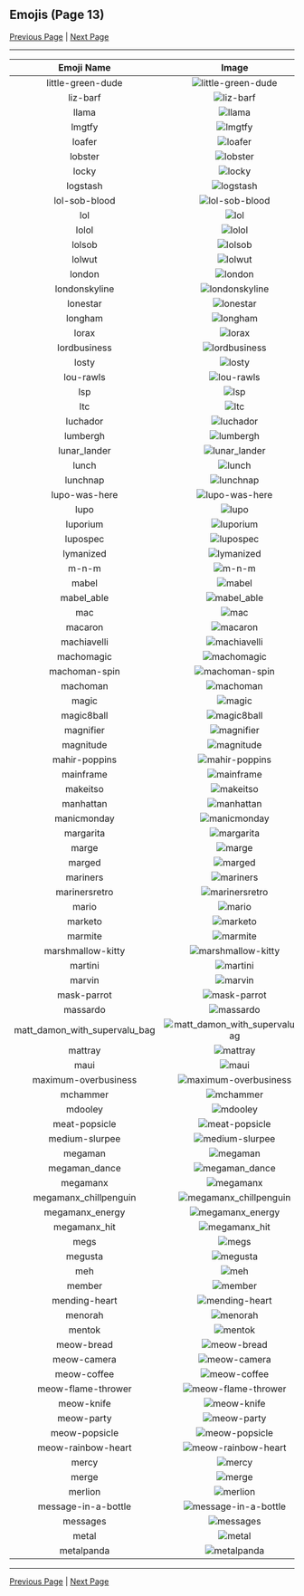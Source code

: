 
## Emojis (Page 13)

[Previous Page](/docs/chef/page-j-0012.md)
  | [Next Page](/docs/chef/page-m-0014.md)

<hr />

|Emoji Name|Image|
| :-: | :-: |
|little-green-dude| ![little-green-dude](/emojis/chef/little-green-dude.png)|
|liz-barf| ![liz-barf](/emojis/chef/liz-barf.png)|
|llama| ![llama](/emojis/chef/llama.png)|
|lmgtfy| ![lmgtfy](/emojis/chef/lmgtfy.gif)|
|loafer| ![loafer](/emojis/chef/loafer.png)|
|lobster| ![lobster](/emojis/chef/lobster.jpg)|
|locky| ![locky](/emojis/chef/locky.png)|
|logstash| ![logstash](/emojis/chef/logstash.png)|
|lol-sob-blood| ![lol-sob-blood](/emojis/chef/lol-sob-blood.png)|
|lol| ![lol](/emojis/chef/lol.png)|
|lolol| ![lolol](/emojis/chef/lolol.gif)|
|lolsob| ![lolsob](/emojis/chef/lolsob.gif)|
|lolwut| ![lolwut](/emojis/chef/lolwut.png)|
|london| ![london](/emojis/chef/london.png)|
|londonskyline| ![londonskyline](/emojis/chef/londonskyline.png)|
|lonestar| ![lonestar](/emojis/chef/lonestar.jpg)|
|longham| ![longham](/emojis/chef/longham.gif)|
|lorax| ![lorax](/emojis/chef/lorax.png)|
|lordbusiness| ![lordbusiness](/emojis/chef/lordbusiness.png)|
|losty| ![losty](/emojis/chef/losty.jpg)|
|lou-rawls| ![lou-rawls](/emojis/chef/lou-rawls.jpg)|
|lsp| ![lsp](/emojis/chef/lsp.gif)|
|ltc| ![ltc](/emojis/chef/ltc.png)|
|luchador| ![luchador](/emojis/chef/luchador.jpg)|
|lumbergh| ![lumbergh](/emojis/chef/lumbergh.jpg)|
|lunar_lander| ![lunar_lander](/emojis/chef/lunar_lander.png)|
|lunch| ![lunch](/emojis/chef/lunch.gif)|
|lunchnap| ![lunchnap](/emojis/chef/lunchnap.png)|
|lupo-was-here| ![lupo-was-here](/emojis/chef/lupo-was-here.png)|
|lupo| ![lupo](/emojis/chef/lupo.png)|
|luporium| ![luporium](/emojis/chef/luporium.png)|
|lupospec| ![lupospec](/emojis/chef/lupospec.png)|
|lymanized| ![lymanized](/emojis/chef/lymanized.png)|
|m-n-m| ![m-n-m](/emojis/chef/m-n-m.png)|
|mabel| ![mabel](/emojis/chef/mabel.png)|
|mabel_able| ![mabel_able](/emojis/chef/mabel_able.png)|
|mac| ![mac](/emojis/chef/mac.png)|
|macaron| ![macaron](/emojis/chef/macaron.jpg)|
|machiavelli| ![machiavelli](/emojis/chef/machiavelli.jpg)|
|machomagic| ![machomagic](/emojis/chef/machomagic.gif)|
|machoman-spin| ![machoman-spin](/emojis/chef/machoman-spin.gif)|
|machoman| ![machoman](/emojis/chef/machoman.png)|
|magic| ![magic](/emojis/chef/magic.gif)|
|magic8ball| ![magic8ball](/emojis/chef/magic8ball.png)|
|magnifier| ![magnifier](/emojis/chef/magnifier.png)|
|magnitude| ![magnitude](/emojis/chef/magnitude.jpg)|
|mahir-poppins| ![mahir-poppins](/emojis/chef/mahir-poppins.png)|
|mainframe| ![mainframe](/emojis/chef/mainframe.png)|
|makeitso| ![makeitso](/emojis/chef/makeitso.jpg)|
|manhattan| ![manhattan](/emojis/chef/manhattan.png)|
|manicmonday| ![manicmonday](/emojis/chef/manicmonday.png)|
|margarita| ![margarita](/emojis/chef/margarita.png)|
|marge| ![marge](/emojis/chef/marge.jpg)|
|marged| ![marged](/emojis/chef/marged.png)|
|mariners| ![mariners](/emojis/chef/mariners.png)|
|marinersretro| ![marinersretro](/emojis/chef/marinersretro.png)|
|mario| ![mario](/emojis/chef/mario.png)|
|marketo| ![marketo](/emojis/chef/marketo.jpg)|
|marmite| ![marmite](/emojis/chef/marmite.jpg)|
|marshmallow-kitty| ![marshmallow-kitty](/emojis/chef/marshmallow-kitty.png)|
|martini| ![martini](/emojis/chef/martini.jpg)|
|marvin| ![marvin](/emojis/chef/marvin.png)|
|mask-parrot| ![mask-parrot](/emojis/chef/mask-parrot.gif)|
|massardo| ![massardo](/emojis/chef/massardo.png)|
|matt_damon_with_supervalu_bag| ![matt_damon_with_supervalu_bag](/emojis/chef/matt_damon_with_supervalu_bag.png)|
|mattray| ![mattray](/emojis/chef/mattray.jpg)|
|maui| ![maui](/emojis/chef/maui.jpg)|
|maximum-overbusiness| ![maximum-overbusiness](/emojis/chef/maximum-overbusiness.gif)|
|mchammer| ![mchammer](/emojis/chef/mchammer.gif)|
|mdooley| ![mdooley](/emojis/chef/mdooley.png)|
|meat-popsicle| ![meat-popsicle](/emojis/chef/meat-popsicle.png)|
|medium-slurpee| ![medium-slurpee](/emojis/chef/medium-slurpee.png)|
|megaman| ![megaman](/emojis/chef/megaman.png)|
|megaman_dance| ![megaman_dance](/emojis/chef/megaman_dance.gif)|
|megamanx| ![megamanx](/emojis/chef/megamanx.gif)|
|megamanx_chillpenguin| ![megamanx_chillpenguin](/emojis/chef/megamanx_chillpenguin.gif)|
|megamanx_energy| ![megamanx_energy](/emojis/chef/megamanx_energy.gif)|
|megamanx_hit| ![megamanx_hit](/emojis/chef/megamanx_hit.gif)|
|megs| ![megs](/emojis/chef/megs.jpg)|
|megusta| ![megusta](/emojis/chef/megusta.png)|
|meh| ![meh](/emojis/chef/meh.png)|
|member| ![member](/emojis/chef/member.png)|
|mending-heart| ![mending-heart](/emojis/chef/mending-heart.png)|
|menorah| ![menorah](/emojis/chef/menorah.png)|
|mentok| ![mentok](/emojis/chef/mentok.gif)|
|meow-bread| ![meow-bread](/emojis/chef/meow-bread.png)|
|meow-camera| ![meow-camera](/emojis/chef/meow-camera.png)|
|meow-coffee| ![meow-coffee](/emojis/chef/meow-coffee.png)|
|meow-flame-thrower| ![meow-flame-thrower](/emojis/chef/meow-flame-thrower.png)|
|meow-knife| ![meow-knife](/emojis/chef/meow-knife.png)|
|meow-party| ![meow-party](/emojis/chef/meow-party.gif)|
|meow-popsicle| ![meow-popsicle](/emojis/chef/meow-popsicle.png)|
|meow-rainbow-heart| ![meow-rainbow-heart](/emojis/chef/meow-rainbow-heart.gif)|
|mercy| ![mercy](/emojis/chef/mercy.png)|
|merge| ![merge](/emojis/chef/merge.png)|
|merlion| ![merlion](/emojis/chef/merlion.jpg)|
|message-in-a-bottle| ![message-in-a-bottle](/emojis/chef/message-in-a-bottle.png)|
|messages| ![messages](/emojis/chef/messages.png)|
|metal| ![metal](/emojis/chef/metal.png)|
|metalpanda| ![metalpanda](/emojis/chef/metalpanda.jpg)|

<hr/>

[Previous Page](/docs/chef/page-j-0012.md)
  | [Next Page](/docs/chef/page-m-0014.md)